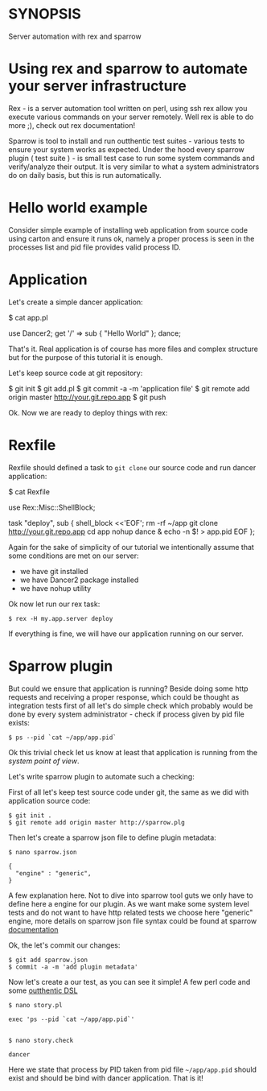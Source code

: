 # SYNOPSIS

Server automation with rex and sparrow

# Using rex and sparrow to automate your server infrastructure

Rex - is a server automation tool written on perl, using ssh rex allow you execute various commands
on your server remotely. Well rex is able to do more ;), check out rex documentation!

Sparrow is tool to install and run outthentic test suites - various tests to ensure your system
works as expected. Under the hood every sparrow plugin ( test suite ) - is small test case to
run some system commands and verify/analyze their output. It is very similar to what a system
administrators do on daily basis, but this is run automatically.

# Hello world example

Consider simple example of installing web application from source code using carton and
ensure it runs ok, namely a proper process is seen in the processes list and pid file provides
valid process ID.


# Application

Let's create a simple dancer application:


  $ cat app.pl

  use Dancer2;
  get '/' => sub { "Hello World" };
  dance;    
  

That's it. Real application is of course has more files and complex structure but for the 
purpose of this tutorial it is enough.


Let's keep source code at git repository:


  $ git init
  $ git add.pl
  $ git commit -a -m 'application file'
  $ git remote add origin master http://your.git.repo.app
  $ git push


Ok. Now we are ready to deploy things with rex:


# Rexfile


Rexfile should defined a task to `git clone` our source code and run dancer application:


  $ cat Rexfile

  use Rex::Misc::ShellBlock;

  task "deploy", sub {
    shell_block <<'EOF';
      rm -rf ~/app
      git clone http://your.git.repo.app
      cd app
      nohup dance & echo -n $! > app.pid
    EOF
  };


Again for the sake of simplicity of our tutorial we intentionally assume that some conditions are met on our
server:

* we have git installed
* we have Dancer2 package installed
* we have nohup utility

Ok now let run our rex task:


    $ rex -H my.app.server deploy


If everything is fine, we will have our application running on our server.


# Sparrow plugin

But could we ensure that application is running? Beside doing some http requests and 
receiving a proper response, which could be thought as integration tests first of all
let's do simple check which probably would be done by every system administrator -
check if process given by pid file exists:

    $ ps --pid `cat ~/app/app.pid`

Ok this trivial check let us know at least that application is running from the *system point of view*.

Let's write sparrow plugin to automate such a checking:


First of all let's keep test source code under git, the same as we did with application source code:

    $ git init .
    $ git remote add origin master http://sparrow.plg


Then let's create a sparrow json file to define plugin metadata:


    $ nano sparrow.json

    {
      "engine" : "generic",
    }    

A few explanation here. Not to dive into sparrow tool guts we only have to define here a engine for our plugin.
As we want make some system level tests and do not want to have http related tests we choose here "generic"
engine, more details on sparrow json file syntax could be found at sparrow [documentation](https://github.com/melezhik/sparrow#create-sparrowjson-file)
 

Ok, the let's commit our changes:


    $ git add sparrow.json
    $ commit -a -m 'add plugin metadata'


Now let's create a our test, as you can see it simple! A few perl code and some [outthentic DSL](https://github.com/melezhik/outthentic-dsl)


    $ nano story.pl

    exec 'ps --pid `cat ~/app/app.pid`'


    $ nano story.check

    dancer


Here we state that process by PID taken from pid file `~/app/app.pid` should exist and should be bind with
dancer application. That is it!


    
  
